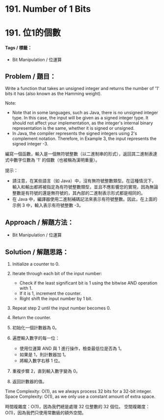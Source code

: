 # 191. Number of 1 Bits
# 191. 位1的個數

#### Tags / 標籤：
- Bit Manipulation / 位運算

## Problem / 題目：
Write a function that takes an unsigned integer and returns the number of '1' bits it has (also known as the Hamming weight).

Note:
- Note that in some languages, such as Java, there is no unsigned integer type. In this case, the input will be given as a signed integer type. It should not affect your implementation, as the integer's internal binary representation is the same, whether it is signed or unsigned.
- In Java, the compiler represents the signed integers using 2's complement notation. Therefore, in Example 3, the input represents the signed integer -3.

編寫一個函數，輸入是一個無符號整數（以二進制串的形式），返回其二進制表達式中數字位數為 '1' 的個數（也被稱為漢明重量）。

提示：

- 請注意，在某些語言（如 Java）中，沒有無符號整數類型。在這種情況下，輸入和輸出都將被指定為有符號整數類型，並且不應影響您的實現，因為無論整數是有符號的還是無符號的，其內部的二進制表示形式都是相同的。
- 在 Java 中，編譯器使用二進制補碼記法來表示有符號整數。因此，在上面的 示例 3 中，輸入表示有符號整數 -3。

## Approach / 解題方法：
- Bit Manipulation / 位運算

## Solution / 解題思路： 
1. Initialize a counter to 0.
2. Iterate through each bit of the input number:
   - Check if the least significant bit is 1 using the bitwise AND operation with 1.
   - If it is 1, increment the counter.
   - Right shift the input number by 1 bit.
3. Repeat step 2 until the input number becomes 0.
4. Return the counter.

1. 初始化一個計數器為 0。
2. 遍歷輸入數字的每一位：
   - 使用位運算 AND 與 1 進行操作，檢查最低位是否為 1。
   - 如果是 1，則計數器加 1。
   - 將輸入數字右移 1 位。
3. 重複步驟 2，直到輸入數字變為 0。
4. 返回計數器的值。

Time Complexity: O(1), as we always process 32 bits for a 32-bit integer.
Space Complexity: O(1), as we only use a constant amount of extra space.

時間複雜度：O(1)，因為我們總是處理 32 位整數的 32 個位。
空間複雜度：O(1)，因為我們只使用常數級的額外空間。
